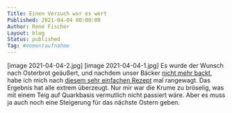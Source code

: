 ```yaml
---
Title: Einen Versuch war es wert
Published: 2021-04-04 00:00:00
Author: René Fischer
Layout: blog
Status: published
Tag: #momentaufnahme
---
```

[image 2021-04-04-2.jpg]
[image 2021-04-04-1.jpg]
Es wurde der Wunsch nach Osterbrot geäußert, und nachdem unser Bäcker [nicht mehr backt](/brotbackkunst), habe ich mich nach [diesem sehr einfachen Rezept](https://www.infranken.de/ratgeber/genuss/rezepte/osterbrot-backen-rezept-einfach-art-5183337) mal rangewagt. Das Ergebnis hat alle extrem überzeugt. Nur mir war die Krume zu bröselig, was mit einem Teig auf Quarkbasis vermutlich nicht passiert wäre. Aber es muss ja auch noch eine Steigerung für das nächste Ostern geben.
